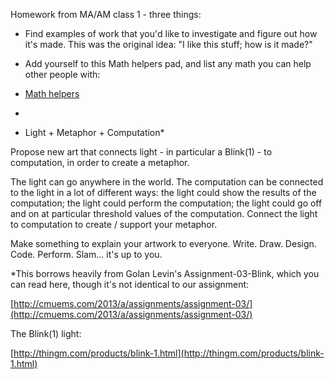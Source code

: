 
Homework from MA/AM class 1 - three things:

*   Find examples of work that you'd like to investigate and figure out how it's made. This was the original idea: "I like this stuff; how is it made?"

*   Add yourself to this Math helpers pad, and list any math you can help other people with:

*   [Math helpers](/L6xs1UD0sK2)
*

*   Light + Metaphor + Computation*

Propose new art that connects light - in particular a Blink(1) - to computation, in order to create a metaphor.

The light can go anywhere in the world. The computation can be connected to the light in a lot of different ways: the light could show the results of the computation; the light could perform the computation; the light could go off and on at particular threshold values of the computation. Connect the light to computation to create / support your metaphor.

Make something to explain your artwork to everyone. Write. Draw. Design. Code. Perform. Slam... it's up to you.

*This borrows heavily from Golan Levin's Assignment-03-Blink, which you can read here, though it's not identical to our assignment:

[http://cmuems.com/2013/a/assignments/assignment-03/](http://cmuems.com/2013/a/assignments/assignment-03/)

The Blink(1) light:

[http://thingm.com/products/blink-1.html](http://thingm.com/products/blink-1.html)
